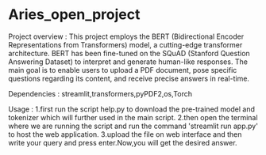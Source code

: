 # Aries_open_project

Project overview : This project employs the BERT (Bidirectional Encoder Representations from Transformers) model, a cutting-edge transformer architecture. BERT has been fine-tuned on the SQuAD (Stanford Question Answering Dataset) to interpret and generate human-like responses. The main goal is to enable users to upload a PDF document, pose specific questions regarding its content, and receive precise answers in real-time.

Dependencies : streamlit,transformers,pyPDF2,os,Torch

Usage : 1.first run the script help.py to download the pre-trained model and tokenizer which will further used in the main script.
        2.then open the terminal where we are running the script and run the command 'streamlit run app.py' to host the web application.
        3.upload the file on web interface and then write your query and press enter.Now,you will get the desired answer.
